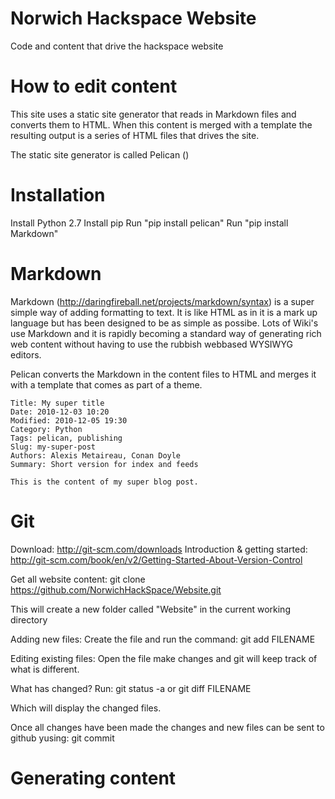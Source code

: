 Norwich Hackspace Website
=======

Code and content that drive the hackspace website

How to edit content
=======
This site uses a static site generator that reads in Markdown files and converts them to HTML. When this content is merged with a template the resulting output is a series of HTML files that drives the site.

The static site generator is called Pelican () 

Installation
=======
Install Python 2.7
Install pip
Run "pip install pelican"
Run "pip install Markdown"

Markdown
=======
Markdown (http://daringfireball.net/projects/markdown/syntax) is a super simple way of adding formatting to text. It is like HTML as in it is a mark up language but has been designed to be as simple as possibe. Lots of Wiki's use Markdown and it is rapidly becoming a standard way of generating rich web content without having to use the rubbish webbased WYSIWYG editors.

Pelican converts the Markdown in the content files to HTML and merges it with a template that comes as part of a theme.
```
Title: My super title
Date: 2010-12-03 10:20
Modified: 2010-12-05 19:30
Category: Python
Tags: pelican, publishing
Slug: my-super-post
Authors: Alexis Metaireau, Conan Doyle
Summary: Short version for index and feeds

This is the content of my super blog post.
```

Git
=======
Download: http://git-scm.com/downloads
Introduction & getting started: http://git-scm.com/book/en/v2/Getting-Started-About-Version-Control

Get all website content:
    git clone https://github.com/NorwichHackSpace/Website.git

This will create a new folder called "Website" in the current working directory

Adding new files:
Create the file and run the command:
    git add FILENAME

Editing existing files:
Open the file make changes and git will keep track of what is different.

What has changed?
Run:
    git status -a
    or
    git diff FILENAME

Which will display the changed files.

Once all changes have been made the changes and new files can be sent to github yusing:
    git commit



Generating content
=======

    


